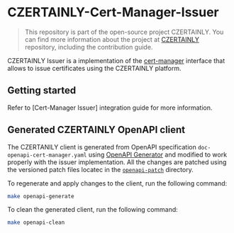 # CZERTAINLY-Cert-Manager-Issuer

> This repository is part of the open-source project CZERTAINLY. You can find more information about the project at [CZERTAINLY](https://github.com/CZERTAINLY/CZERTAINLY) repository, including the contribution guide.

CZERTAINLY Issuer is a implementation of the [cert-manager](https://cert-manager.io/) interface that allows to issue certificates using the CZERTAINLY platform.

## Getting started

Refer to [Cert-Manager Issuer] integration guide for more information.


## Generated CZERTAINLY OpenAPI client

The CZERTANILY client is generated from OpenAPI specification `doc-openapi-cert-manager.yaml` using [OpenAPI Generator](https://openapi-generator.tech/) and modified to work properly with the issuer implementation. All the changes are patched using the versioned patch files locatec in the [`openapi-patch`](openapi-patch) directory.

To regenerate and apply changes to the client, run the following command:

```bash
make openapi-generate
```

To clean the generated client, run the following command:

```bash
make openapi-clean
```
